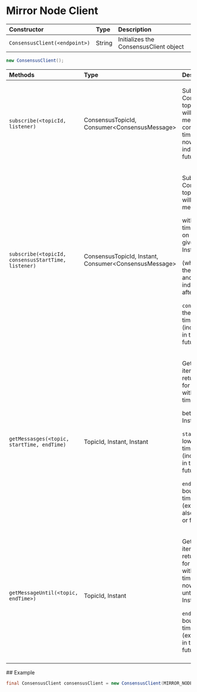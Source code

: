 # Mirror Node Client

| Constructor | Type | Description |
| :--- | :--- | :--- |
| `ConsensusClient(<endpoint>)` | String | Initializes the ConsensusClient object |

```java
new ConsensusClient();
```

<table>
  <thead>
    <tr>
      <th style="text-align:left">Methods</th>
      <th style="text-align:left">Type</th>
      <th style="text-align:left">Description</th>
    </tr>
  </thead>
  <tbody>
    <tr>
      <td style="text-align:left"><code>subscribe(&lt;topicId, listener)</code>
      </td>
      <td style="text-align:left">ConsensusTopicId, Consumer&lt;ConsensusMessage&gt;</td>
      <td style="text-align:left">
        <p></p>
        <p>Subscribe to a Consensus Service topic; the callback will receive messages
          with consensus timestamps starting now and continuing indefinitely into
          the future.</p>
      </td>
    </tr>
    <tr>
      <td style="text-align:left"><code>subscribe(&lt;topicId, consensusStartTime, listener)</code>
      </td>
      <td style="text-align:left">ConsensusTopicId, Instant, Consumer&lt;ConsensusMessage&gt;</td>
      <td style="text-align:left">
        <p></p>
        <p>Subscribe to a Consensus Service topic; the callback will receive messages</p>
        <p>with consensus timestamps falling on or after the given {@link Instant}</p>
        <p>(which may be in the past or future) and continuing indefinitely afterwards.</p>
        <p></p>
        <p><code>consensusStartTime</code>: the lower bound for timestamps (inclusive),
          may be in the past or future.</p>
      </td>
    </tr>
    <tr>
      <td style="text-align:left"><code>getMessasges(&lt;topic, startTime, endTime)</code>
      </td>
      <td style="text-align:left">TopicId, Instant, Instant</td>
      <td style="text-align:left">
        <p></p>
        <p>Get a blocking iterator which returns messages for the given topic with
          consensus timestamps</p>
        <p>between two Instants.</p>
        <p></p>
        <p><code>startTime</code>: the lower bound for timestamps (inclusive), may
          be in the past or future.</p>
        <p><code>endTime</code> : the upper bound for timestamps (exclusive), may
          also be in the past or future.</p>
      </td>
    </tr>
    <tr>
      <td style="text-align:left"><code>getMessageUntil(&lt;topic, endTime&gt;)</code>
      </td>
      <td style="text-align:left">TopicId, Instant</td>
      <td style="text-align:left">
        <p></p>
        <p>Get a blocking iterator which returns messages for the given topic with
          consensus timestamps starting now and continuing until the given Instant</p>
        <p><code>endTime</code> : the upper bound for timestamps (exclusive), may
          be in the past or future.</p>
      </td>
    </tr>
    <tr>
      <td style="text-align:left"></td>
      <td style="text-align:left"></td>
      <td style="text-align:left"></td>
    </tr>
  </tbody>
</table>## Example

```java
final ConsensusClient consensusClient = new ConsensusClient(MIRROR_NODE_ADDRESS);
```

